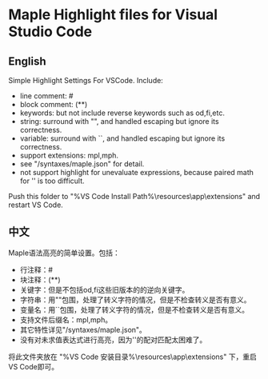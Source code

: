 # Maple Highlight files for Visual Studio Code
## English
Simple Highlight Settings For VSCode. Include:
+ line comment: #
+ block comment: (**)
+ keywords: but not include reverse keywords such as od,fi,etc.
+ string: surround with "", and handled escaping but ignore its correctness.
+ variable: surround with ``, and handled escaping but ignore its correctness.
+ support extensions: mpl,mph.
+ see "/syntaxes/maple.json" for detail.
+ not support highlight for unevaluate expressions, because paired math for '' is too difficult.

Push this folder to "%VS Code Install Path%\resources\app\extensions" and restart VS Code.

## 中文
Maple语法高亮的简单设置。包括：
+ 行注释：#
+ 块注释：(**)
+ 关键字：但是不包括od,fi这些旧版本的的逆向关键字。
+ 字符串：用""包围，处理了转义字符的情况，但是不检查转义是否有意义。
+ 变量名：用``包围，处理了转义字符的情况，但是不检查转义是否有意义。
+ 支持文件后缀名：mpl,mph。
+ 其它特性详见"/syntaxes/maple.json"。
+ 没有对未求值表达式进行高亮，因为''的配对匹配太困难了。

将此文件夹放在 "%VS Code 安装目录%\resources\app\extensions" 下，重启VS Code即可。